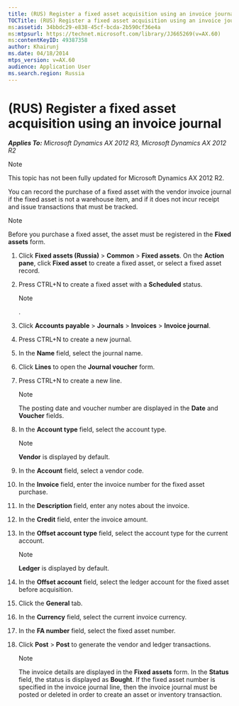 ```yaml
---
title: (RUS) Register a fixed asset acquisition using an invoice journal
TOCTitle: (RUS) Register a fixed asset acquisition using an invoice journal
ms:assetid: 34bbdc29-e838-45cf-bcda-2b590cf36e4a
ms:mtpsurl: https://technet.microsoft.com/library/JJ665269(v=AX.60)
ms:contentKeyID: 49387358
author: Khairunj
ms.date: 04/18/2014
mtps_version: v=AX.60
audience: Application User
ms.search.region: Russia
---
```


# (RUS) Register a fixed asset acquisition using an invoice journal 


_**Applies To:** Microsoft Dynamics AX 2012 R3, Microsoft Dynamics AX 2012 R2_


> [!NOTE]
> <P>This topic has not been fully updated for Microsoft Dynamics AX 2012 R2.</P>



You can record the purchase of a fixed asset with the vendor invoice journal if the fixed asset is not a warehouse item, and if it does not incur receipt and issue transactions that must be tracked.


> [!NOTE]
> <P>Before you purchase a fixed asset, the asset must be registered in the <STRONG>Fixed assets</STRONG> form.</P>



1.  Click **Fixed assets (Russia)** \> **Common** \> **Fixed assets**. On the **Action pane**, click **Fixed asset** to create a fixed asset, or select a fixed asset record.

2.  Press CTRL+N to create a fixed asset with a **Scheduled** status.
    

    > [!NOTE]
    > <P>.</P>



3.  Click **Accounts payable** \> **Journals** \> **Invoices** \> **Invoice journal**.

4.  Press CTRL+N to create a new journal.

5.  In the **Name** field, select the journal name.

6.  Click **Lines** to open the **Journal voucher** form.

7.  Press CTRL+N to create a new line.
    

    > [!NOTE]
    > <P>The posting date and voucher number are displayed in the <STRONG>Date</STRONG> and <STRONG>Voucher</STRONG> fields.</P>



8.  In the **Account type** field, select the account type.
    

    > [!NOTE]
    > <P><STRONG>Vendor</STRONG> is displayed by default.</P>



9.  In the **Account** field, select a vendor code.

10. In the **Invoice** field, enter the invoice number for the fixed asset purchase.

11. In the **Description** field, enter any notes about the invoice.

12. In the **Credit** field, enter the invoice amount.

13. In the **Offset account type** field, select the account type for the current account.
    

    > [!NOTE]
    > <P><STRONG>Ledger</STRONG> is displayed by default.</P>



14. In the **Offset account** field, select the ledger account for the fixed asset before acquisition.

15. Click the **General** tab.

16. In the **Currency** field, select the current invoice currency.

17. In the **FA number** field, select the fixed asset number.

18. Click **Post** \> **Post** to generate the vendor and ledger transactions.
    

    > [!NOTE]
    > <P>The invoice details are displayed in the <STRONG>Fixed assets</STRONG> form. In the <STRONG>Status</STRONG> field, the status is displayed as <STRONG>Bought</STRONG>. If the fixed asset number is specified in the invoice journal line, then the invoice journal must be posted or deleted in order to create an asset or inventory transaction.</P>


  


